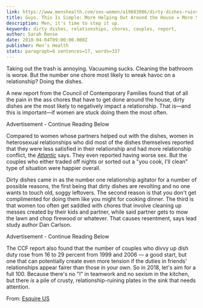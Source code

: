 ```yaml
---
link: https://www.menshealth.com/sex-women/a19683086/dirty-dishes-ruins-relationships/
title: Guys, This Is Simple: More Helping Out Around the House = More Sex
description: Men, it's time to step it up.
keywords: dirty dishes, relationships, chores, couples, report,
author: Sarah Rense
date: 2018-04-04T09:00:00.000Z
publisher: Men's Health
stats: paragraph=8 sentences=17, words=337
---
```

Taking out the trash is annoying. Vacuuming sucks. Cleaning the bathroom is worse. But the number one chore most likely to wreak havoc on a relationship? Doing the dishes.

A new report from the Council of Contemporary Families found that of all the pain in the ass chores that have to get done around the house, dirty dishes are the most likely to negatively impact a relationship. That is—and this is important—if women are stuck doing them the most often.

Advertisement - Continue Reading Below

Compared to women whose partners helped out with the dishes, women in heterosexual relationships who did most of the dishes themselves reported that they were less satisfied in their relationship and had more relationship conflict, the [_Atlantic_](https://www.theatlantic.com/family/archive/2018/04/doing-dishes-is-the-worst/557087/) says. They even reported having worse sex. But the couples who either traded off nights or sorted out a "you cook, I'll clean" type of situation were happier overall.

Dirty dishes came in as the number one relationship agitator for a number of possible reasons, the first being that dirty dishes are revolting and no one wants to touch old, soggy leftovers. The second reason is that you don't get complimented for doing them like you might for cooking dinner. The third is that women too often get saddled with chores that involve cleaning up messes created by their kids and partner, while said partner gets to mow the lawn and chop firewood or whatever. That causes resentment, says lead study author Dan Carlson.

Advertisement - Continue Reading Below

The CCF report also found that the number of couples who divvy up dish duty rose from 16 to 29 percent from 1999 and 2006 — a good start, but one that can potentially create even more tension if the duties in friends' relationships appear fairer than those in your own. So in 2018, let's aim for a full 100. Because there's no "I" in teamwork and no sexism in the kitchen, but there _is_ a pile of crusty, relationship-ruining plates in the sink that needs attention.

From: [Esquire US](https://www.esquire.com/lifestyle/sex/a19681230/dirty-dishes-ruins-relationships/)
